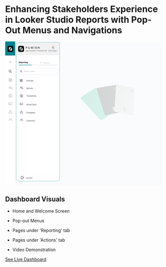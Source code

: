 # Enhancing Stakeholders Experience in Looker Studio Reports with Pop-Out Menus and Navigations

![Nav menu](assests/nav%20menu%201.jpg)

## Dashboard Visuals

* Home and Welcome Screen

* Pop-out Menus

* Pages under 'Reporting' tab

* Pages under 'Actions' tab

* Video Demonstration

[See Live Dashboard](https://lookerstudio.google.com/reporting/4422e641-b825-4143-b9be-b527795399d2)
